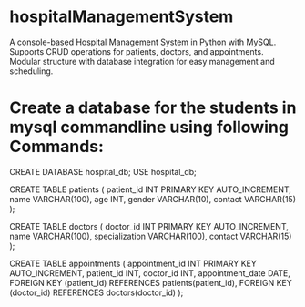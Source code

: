 # hospitalManagementSystem
A console-based Hospital Management System in Python with MySQL. Supports CRUD operations for patients, doctors, and appointments. Modular structure with database integration for easy management and scheduling.

# Create a database for the students in mysql commandline using following Commands:
CREATE DATABASE hospital_db;
USE hospital_db;

CREATE TABLE patients (
    patient_id INT PRIMARY KEY AUTO_INCREMENT,
    name VARCHAR(100),
    age INT,
    gender VARCHAR(10),
    contact VARCHAR(15)
);

CREATE TABLE doctors (
    doctor_id INT PRIMARY KEY AUTO_INCREMENT,
    name VARCHAR(100),
    specialization VARCHAR(100),
    contact VARCHAR(15)
);

CREATE TABLE appointments (
    appointment_id INT PRIMARY KEY AUTO_INCREMENT,
    patient_id INT,
    doctor_id INT,
    appointment_date DATE,
    FOREIGN KEY (patient_id) REFERENCES patients(patient_id),
    FOREIGN KEY (doctor_id) REFERENCES doctors(doctor_id)
);
